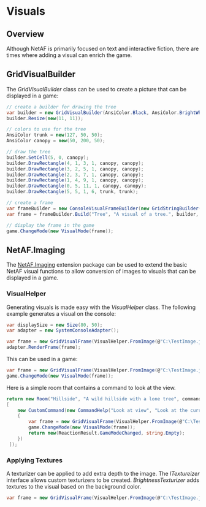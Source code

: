 ﻿# Visuals

## Overview
Although NetAF is primarily focused on text and interactive fiction, there are times where adding a visual can enrich the game.

## GridVisualBuilder
The *GridVisualBuilder* class can be used to create a picture that can be displayed in a game:

```csharp
// create a builder for drawing the tree
var builder = new GridVisualBuilder(AnsiColor.Black, AnsiColor.BrightWhite);
builder.Resize(new(11, 11));

// colors to use for the tree
AnsiColor trunk = new(127, 50, 50);
AnsiColor canopy = new(50, 200, 50);

// draw the tree
builder.SetCell(5, 0, canopy);
builder.DrawRectangle(4, 1, 3, 1, canopy, canopy);
builder.DrawRectangle(3, 2, 5, 1, canopy, canopy);
builder.DrawRectangle(2, 3, 7, 1, canopy, canopy);
builder.DrawRectangle(1, 4, 9, 1, canopy, canopy);
builder.DrawRectangle(0, 5, 11, 1, canopy, canopy);
builder.DrawRectangle(5, 5, 1, 6, trunk, trunk);

// create a frame
var frameBuilder = new ConsoleVisualFrameBuilder(new GridStringBuilder());
var frame = frameBuilder.Build("Tree", "A visual of a tree.", builder, game.Configuration.DisplaySize);

// display the frame in the game
game.ChangeMode(new VisualMode(frame));
```

## NetAF.Imaging
The [NetAF.Imaging](https://github.com/benpollarduk/NetAF.Imaging) extension package can be used to extend the basic NetAF visual functions to allow conversion of images to visuals that can be displayed in a game.

### VisualHelper
Generating visuals is made easy with the *VisualHelper* class. The following example generates a visual on the console:
```csharp
var displaySize = new Size(80, 50);
var adapter = new SystemConsoleAdapter();

var frame = new GridVisualFrame(VisualHelper.FromImage(@"C:\TestImage.jpg", displaySize, CellAspectRatio.Console));
adapter.RenderFrame(frame);
```

This can be used in a game:

```csharp
var frame = new GridVisualFrame(VisualHelper.FromImage(@"C:\TestImage.jpg", displaySize, CellAspectRatio.Console));
game.ChangeMode(new VisualMode(frame));
```

Here is a simple room that contains a command to look at the view.
```csharp
return new Room("Hillside", "A wild hillside with a lone tree", commands:
[
    new CustomCommand(new CommandHelp("Look at view", "Look at the current view."), true, true, (game, args) =>
    {
        var frame = new GridVisualFrame(VisualHelper.FromImage(@"C:\TestImage.jpg", game.Configuration.DisplaySize, CellAspectRatio.Console));
        game.ChangeMode(new VisualMode(frame));
        return new(ReactionResult.GameModeChanged, string.Empty);
    })
 ]);
```

### Applying Textures
A texturizer can be applied to add extra depth to the image. The *ITextureizer* interface allows custom texturizers to be created. *BrightnessTexturizer* adds textures to the visual based on the background color.

```csharp
var frame = new GridVisualFrame(VisualHelper.FromImage(@"C:\TestImage.jpg", displaySize, CellAspectRatio.Console, new BrightnessTexturizer()));
```
